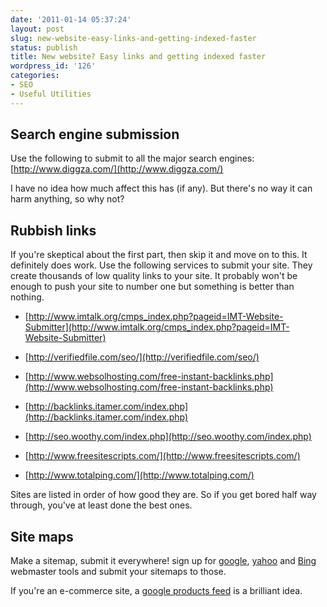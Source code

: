 ```yaml
---
date: '2011-01-14 05:37:24'
layout: post
slug: new-website-easy-links-and-getting-indexed-faster
status: publish
title: New website? Easy links and getting indexed faster
wordpress_id: '126'
categories:
- SEO
- Useful Utilities
---
```


## Search engine submission


Use the following to submit to all the major search engines:
[http://www.diggza.com/](http://www.diggza.com/)

I have no idea how much affect this has (if any). But there's no way it can harm anything, so why not?


## Rubbish links


If you're skeptical about the first part, then skip it and move on to this. It definitely does work. Use the following services to submit your site. They create thousands of low quality links to your site. It probably won't be enough to push your site to number one but something is better than nothing.



	
  * [http://www.imtalk.org/cmps_index.php?pageid=IMT-Website-Submitter](http://www.imtalk.org/cmps_index.php?pageid=IMT-Website-Submitter)

	
  * [http://verifiedfile.com/seo/](http://verifiedfile.com/seo/)

	
  * [http://www.websolhosting.com/free-instant-backlinks.php](http://www.websolhosting.com/free-instant-backlinks.php)

	
  * [http://backlinks.itamer.com/index.php](http://backlinks.itamer.com/index.php)

	
  * [http://seo.woothy.com/index.php](http://seo.woothy.com/index.php)

	
  * [http://www.freesitescripts.com/](http://www.freesitescripts.com/)

	
  * [http://www.totalping.com/](http://www.totalping.com/)


Sites are listed in order of how good they are. So if you get bored half way through, you've at least done the best ones.


## Site maps


Make a sitemap, submit it everywhere! sign up for [google](http://www.google.com/webmasters), [yahoo](https://siteexplorer.search.yahoo.com/submit) and [Bing](http://www.bing.com/toolbox/webmasters/) webmaster tools and submit your sitemaps to those.

If you're an e-commerce site, a [google products feed](http://google.com/merchants) is a brilliant idea.
